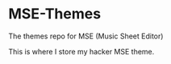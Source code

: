 # MSE-Themes

The themes repo for MSE (Music Sheet Editor)

This is where I store my hacker MSE theme.

